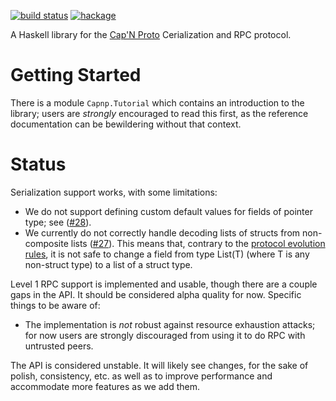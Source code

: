 [![build status][ci-img]][ci]
[![hackage][hackage-img]][hackage]

A Haskell library for the [Cap'N Proto][1] Cerialization and RPC
protocol.

# Getting Started

There is a module `Capnp.Tutorial` which contains an introduction
to the library; users are *strongly* encouraged to read this first, as
the reference documentation can be bewildering without that context.

# Status

Serialization support works, with some limitations:

* We do not support defining custom default values for fields of pointer
  type; see ([#28][issue28]).
* We currently do not correctly handle decoding lists of structs from
  non-composite lists ([#27][issue27]). This means that, contrary to the
  [protocol evolution rules][2], it is not safe to change a field from
  type List(T) (where T is any non-struct type) to a list of a struct
  type.

Level 1 RPC support is implemented and usable, though there are a couple
gaps in the API. It should be considered alpha quality for now. Specific
things to be aware of:

* The implementation is *not* robust against resource exhaustion
  attacks; for now users are strongly discouraged from using it to do
  RPC with untrusted peers.

The API is considered unstable. It will likely see changes, for the
sake of polish, consistency, etc. as well as to improve performance and
accommodate more features as we add them.

[1]: https://capnproto.org/
[2]: https://capnproto.org/language.html#evolving-your-protocol

[issue27]: https://github.com/zenhack/haskell-capnp/issues/27
[issue28]: https://github.com/zenhack/haskell-capnp/issues/28

[ci-img]: https://gitlab.com/isd/haskell-capnp/badges/master/build.svg
[ci]: https://gitlab.com/isd/haskell-capnp/pipelines

[hackage-img]: https://img.shields.io/hackage/v/capnp.svg
[hackage]: https://hackage.haskell.org/package/capnp
